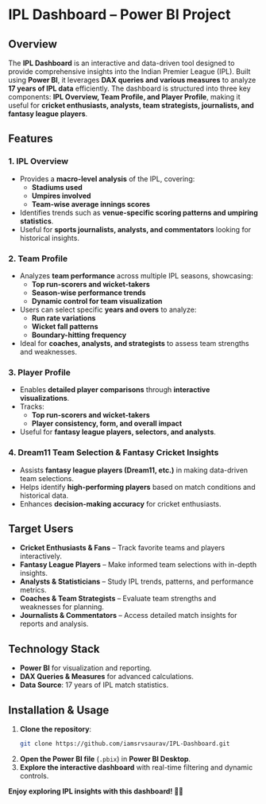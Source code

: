 

# **IPL Dashboard – Power BI Project**

## **Overview**
The **IPL Dashboard** is an interactive and data-driven tool designed to provide comprehensive insights into the Indian Premier League (IPL). Built using **Power BI**, it leverages **DAX queries and various measures** to analyze **17 years of IPL data** efficiently. The dashboard is structured into three key components: **IPL Overview, Team Profile, and Player Profile**, making it useful for **cricket enthusiasts, analysts, team strategists, journalists, and fantasy league players**.

## **Features**
### **1. IPL Overview**
- Provides a **macro-level analysis** of the IPL, covering:
  - **Stadiums used**
  - **Umpires involved**
  - **Team-wise average innings scores**
- Identifies trends such as **venue-specific scoring patterns and umpiring statistics**.
- Useful for **sports journalists, analysts, and commentators** looking for historical insights.

### **2. Team Profile**
- Analyzes **team performance** across multiple IPL seasons, showcasing:
  - **Top run-scorers and wicket-takers**
  - **Season-wise performance trends**
  - **Dynamic control for team visualization**
- Users can select specific **years and overs** to analyze:
  - **Run rate variations**
  - **Wicket fall patterns**
  - **Boundary-hitting frequency**
- Ideal for **coaches, analysts, and strategists** to assess team strengths and weaknesses.

### **3. Player Profile**
- Enables **detailed player comparisons** through **interactive visualizations**.
- Tracks:
  - **Top run-scorers and wicket-takers**
  - **Player consistency, form, and overall impact**
- Useful for **fantasy league players, selectors, and analysts**.

### **4. Dream11 Team Selection & Fantasy Cricket Insights**
- Assists **fantasy league players (Dream11, etc.)** in making data-driven team selections.
- Helps identify **high-performing players** based on match conditions and historical data.
- Enhances **decision-making accuracy** for cricket enthusiasts.

## **Target Users**
- **Cricket Enthusiasts & Fans** – Track favorite teams and players interactively.
- **Fantasy League Players** – Make informed team selections with in-depth insights.
- **Analysts & Statisticians** – Study IPL trends, patterns, and performance metrics.
- **Coaches & Team Strategists** – Evaluate team strengths and weaknesses for planning.
- **Journalists & Commentators** – Access detailed match insights for reports and analysis.

## **Technology Stack**
- **Power BI** for visualization and reporting.
- **DAX Queries & Measures** for advanced calculations.
- **Data Source**: 17 years of IPL match statistics.

## **Installation & Usage**
1. **Clone the repository**:
   ```sh
   git clone https://github.com/iamsrvsaurav/IPL-Dashboard.git
   ```
2. **Open the Power BI file** (`.pbix`) in **Power BI Desktop**.
3. **Explore the interactive dashboard** with real-time filtering and dynamic controls.


**Enjoy exploring IPL insights with this dashboard! 🚀🏏**

